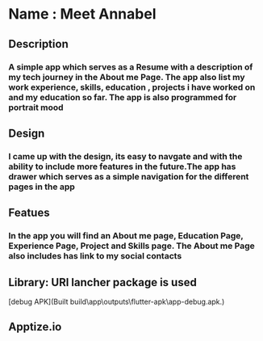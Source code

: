 # Name : Meet Annabel

## Description

### A simple app which serves as a Resume with a description of my tech journey in the About me Page. The app also list my work experience, skills, education , projects i have worked on and my education so far. The app is also programmed for portrait mood

## Design

### I came up with the design, its easy to navgate and with the ability to include more features in the future.The app has  drawer which serves as a simple navigation for the different pages in the app

## Featues

### In the app you will find an About me page, Education Page, Experience Page, Project and Skills page. The About me Page also includes has link to my social contacts

## Library: URl lancher package is used

[debug APK](Built build\app\outputs\flutter-apk\app-debug.apk.)

## Apptize.io
